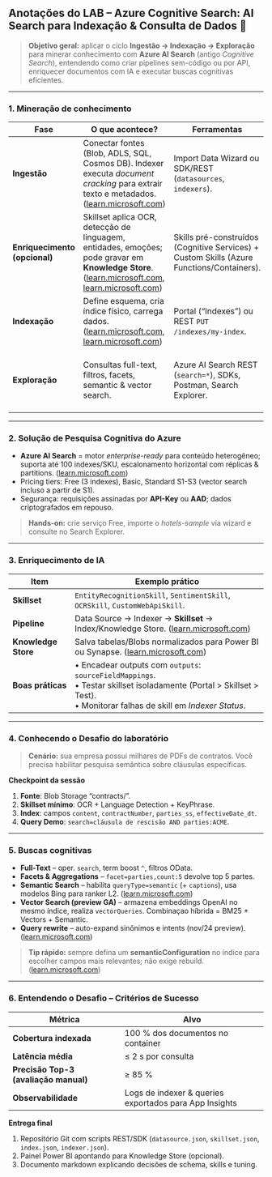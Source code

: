 ## Anotações do LAB – Azure Cognitive Search: AI Search para Indexação & Consulta de Dados 📝

> **Objetivo geral:** aplicar o ciclo **Ingestão → Indexação → Exploração** para minerar conhecimento com **Azure AI Search** (antigo *Cognitive Search*), entendendo como criar pipelines sem-código ou por API, enriquecer documentos com IA e executar buscas cognitivas eficientes.

---

### 1. Mineração de conhecimento

| Fase                          | O que acontece?                                                                                                                                          | Ferramentas                                                                               | Dicas                                                                                                                           |
| ----------------------------- | -------------------------------------------------------------------------------------------------------------------------------------------------------- | ----------------------------------------------------------------------------------------- | ------------------------------------------------------------------------------------------------------------------------------- |
| **Ingestão**                  | Conectar fontes (Blob, ADLS, SQL, Cosmos DB). Indexer executa *document cracking* para extrair texto e metadados. ([learn.microsoft.com][1])             | Import Data Wizard ou SDK/REST (`datasources`, `indexers`).                               | Garanta permissões (“**Storage Blob Data Contributor**” p/ MSI do serviço). ([learn.microsoft.com][2])                          |
| **Enriquecimento (opcional)** | Skillset aplica OCR, detecção de linguagem, entidades, emoções; pode gravar em **Knowledge Store**. ([learn.microsoft.com][3], [learn.microsoft.com][4]) | Skills pré-construídos (Cognitive Services) + Custom Skills (Azure Functions/Containers). | Adicione *multiservice key* se exceder os 20 transações/dia grátis. ([learn.microsoft.com][5])                                  |
| **Indexação**                 | Define esquema, cria índice físico, carrega dados. ([learn.microsoft.com][6], [learn.microsoft.com][7])                                                  | Portal (“Indexes”) ou REST `PUT /indexes/my-index`.                                       | Use sufixos `_s`, `_t`, `_ss` p/ campos filterable, searchable, sortable.                                                       |
| **Exploração**                | Consultas full-text, filtros, facets, semantic & vector search.                                                                                          | Azure AI Search REST (`search=*`), SDKs, Postman, Search Explorer.                        | Habilite **Semantic Ranker** para reescrita de queries + ranking profundo. ([learn.microsoft.com][8], [learn.microsoft.com][9]) |

---

### 2. Solução de Pesquisa Cognitiva do Azure

* **Azure AI Search** = motor *enterprise-ready* para conteúdo heterogêneo; suporta até 100 indexes/SKU, escalonamento horizontal com réplicas & partitions. ([learn.microsoft.com][10])
* Pricing tiers: Free (3 indexes), Basic, Standard S1-S3 (vector search incluso a partir de S1).
* Segurança: requisições assinadas por **API-Key** ou **AAD**; dados criptografados em repouso.

> **Hands-on:** crie serviço Free, importe o *hotels-sample* via wizard e consulte no Search Explorer.

---

### 3. Enriquecimento de IA

| Item                | Exemplo prático                                                                                                                                                            |
| ------------------- | -------------------------------------------------------------------------------------------------------------------------------------------------------------------------- |
| **Skillset**        | `EntityRecognitionSkill`, `SentimentSkill`, `OCRSkill`, `CustomWebApiSkill`.                                                                                               |
| **Pipeline**        | Data Source → Indexer → **Skillset** → Index/Knowledge Store. ([learn.microsoft.com][3])                                                                                   |
| **Knowledge Store** | Salva tabelas/Blobs normalizados para Power BI ou Synapse. ([learn.microsoft.com][4])                                                                                      |
| **Boas práticas**   | • Encadear outputs com `outputs`: `sourceFieldMappings`.<br>• Testar skillset isoladamente (Portal > Skillset > Test).<br>• Monitorar falhas de skill em *Indexer Status*. |

---

### 4. Conhecendo o Desafio do laboratório

> **Cenário:** sua empresa possui milhares de PDFs de contratos. Você precisa habilitar pesquisa semântica sobre cláusulas específicas.

**Checkpoint da sessão**

1. **Fonte**: Blob Storage “contracts/”.
2. **Skillset mínimo**: OCR + Language Detection + KeyPhrase.
3. **Index**: campos `content`, `contractNumber`, `parties_ss`, `effectiveDate_dt`.
4. **Query Demo**: `search=cláusula de rescisão AND parties:ACME`.

---

### 5. Buscas cognitivas

* **Full-Text** – oper. `search`, term boost `^`, filtros OData.
* **Facets & Aggregations** – `facet=parties,count:5` devolve top 5 partes.
* **Semantic Search** – habilita `queryType=semantic` (+ `captions`), usa modelos Bing para ranker L2. ([learn.microsoft.com][8])
* **Vector Search (preview GA)** – armazena embeddings OpenAI no mesmo índice, realiza `vectorQueries`. Combinaçao híbrida = BM25 + Vectors + Semantic.
* **Query rewrite** – auto-expand sinônimos e intents (nov/24 preview). ([learn.microsoft.com][8])

> **Tip rápido:** sempre defina um **semanticConfiguration** no índice para escolher campos mais relevantes; não exige rebuild. ([learn.microsoft.com][9])

---

### 6. Entendendo o Desafio – Critérios de Sucesso

| Métrica                               | Alvo                                                   |
| ------------------------------------- | ------------------------------------------------------ |
| **Cobertura indexada**                | 100 % dos documentos no container                      |
| **Latência média**                    | ≤ 2 s por consulta                                     |
| **Precisão Top-3 (avaliação manual)** | ≥ 85 %                                                 |
| **Observabilidade**                   | Logs de indexer & queries exportados para App Insights |

**Entrega final**

1. Repositório Git com scripts REST/SDK (`datasource.json`, `skillset.json`, `index.json`, `indexer.json`).
2. Painel Power BI apontando para Knowledge Store (opcional).
3. Documento markdown explicando decisões de schema, skills e tuning.

[1]: https://learn.microsoft.com/en-us/azure/search/search-indexer-overview?utm_source=chatgpt.com "Azure AI Search - Indexer overview - Learn Microsoft"
[2]: https://learn.microsoft.com/en-us/answers/questions/1805090/error-while-connecting-to-data-in-the-azure-ai-sea?utm_source=chatgpt.com "Error while connecting to data in the 'Azure AI Search' - Microsoft Q&A"
[3]: https://learn.microsoft.com/en-us/azure/search/cognitive-search-concept-intro?utm_source=chatgpt.com "AI enrichment concepts - Azure AI Search - Learn Microsoft"
[4]: https://learn.microsoft.com/en-us/azure/search/knowledge-store-concept-intro?utm_source=chatgpt.com "Knowledge store concepts - Azure AI Search - Learn Microsoft"
[5]: https://learn.microsoft.com/en-us/azure/search/cognitive-search-concept-image-scenarios?utm_source=chatgpt.com "Extract text from images by using AI enrichment - Azure AI Search"
[6]: https://learn.microsoft.com/en-us/azure/search/search-how-to-create-search-index?utm_source=chatgpt.com "Create an index - Azure AI Search - Learn Microsoft"
[7]: https://learn.microsoft.com/en-us/rest/api/searchservice/create-index?utm_source=chatgpt.com "Create Index (Azure AI Search REST API) - Learn Microsoft"
[8]: https://learn.microsoft.com/en-us/azure/search/whats-new?utm_source=chatgpt.com "What's new in Azure AI Search | Microsoft Learn"
[9]: https://learn.microsoft.com/en-us/azure/search/semantic-how-to-configure?utm_source=chatgpt.com "Configure semantic ranker - Azure AI Search | Microsoft Learn"
[10]: https://learn.microsoft.com/en-us/azure/search/search-what-is-azure-search?utm_source=chatgpt.com "What's Azure AI Search? - Learn Microsoft"

